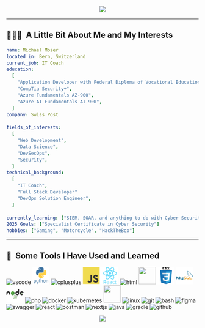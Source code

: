 <p align="center">
  <img src="https://capsule-render.vercel.app/api?type=waving&color=gradient&text=Hello!&height=100&section=header"/>
</p>

---

<h2> 👨🏻‍💻 &nbsp;A Little Bit About Me and My Interests</h2>

```yaml
name: Michael Moser
located_in: Bern, Switzerland
current_job: IT Coach
education:
  [
    "Application Developer with Federal Diploma of Vocational Education and Training",
    "CompTia Security+",
    "Azure Fundamentals AZ-900",
    "Azure AI Fundamentals AI-900",
  ]
company: Swiss Post

fields_of_interests:
  [
    "Web Development",
    "Data Science",
    "DevSecOps",
    "Security",
  ]
technical_background:
  [
    "IT Coach",
    "Full Stack Developer"
    "DevOps Solution Engineer",
  ]
  
currently_learning: ["SIEM, SOAR, and anything to do with Cyber Security"]
2025 Goals: ["Specialist Certificate in Cyber Security"]
hobbies: ["Gaming", "Motorcycle", "HackTheBox"]
```
  
---  
  
<h2> 🚀 &nbsp;Some Tools I Have Used and Learned</h2>
<p align="left">
<img src="https://cdn.jsdelivr.net/gh/devicons/devicon/icons/vscode/vscode-original.svg" alt="vscode" width="45" height="45"/>
<img src="https://raw.githubusercontent.com/devicons/devicon/master/icons/python/python-original-wordmark.svg" alt="python" width="45" height="45"/>
<img src="https://cdn.jsdelivr.net/gh/devicons/devicon/icons/cplusplus/cplusplus-original.svg" alt="cplusplus" width="45" height="45"/>
<img src="https://raw.githubusercontent.com/devicons/devicon/master/icons/javascript/javascript-original.svg" alt="javascript" width="45" height="45" />
<img src="https://raw.githubusercontent.com/devicons/devicon/master/icons/react/react-original-wordmark.svg" alt="react" width="45" height="45" />
<img src="https://cdn.jsdelivr.net/gh/devicons/devicon/icons/html5/html5-original.svg" alt="html" width="45" height="45"/>
<img src="https://cdn.jsdelivr.net/gh/devicons/devicon@latest/icons/bootstrap/bootstrap-original-wordmark.svg" width="45" height="45" />
<img src="https://raw.githubusercontent.com/devicons/devicon/master/icons/css3/css3-original-wordmark.svg" alt="css3" width="45" height="45" />
<img src="https://raw.githubusercontent.com/devicons/devicon/master/icons/mysql/mysql-original-wordmark.svg" alt="mysql" width="45" height="45" />
<img src="https://raw.githubusercontent.com/devicons/devicon/master/icons/nodejs/nodejs-original-wordmark.svg" alt="nodejs" width="45" height="45" />
<img src="https://cdn.jsdelivr.net/gh/devicons/devicon/icons/php/php-original.svg" alt="php" width="45" height="45"/>
<img src="https://cdn.jsdelivr.net/gh/devicons/devicon/icons/docker/docker-original.svg" alt="docker" width="45" height="45"/>
<img src="https://cdn.jsdelivr.net/gh/devicons/devicon/icons/kubernetes/kubernetes-plain.svg" alt="kubernetes" width="45" height="45"/>
<img src="https://cdn.jsdelivr.net/gh/devicons/devicon@latest/icons/azure/azure-original.svg" width="45" height="45"/>
<img src="https://cdn.jsdelivr.net/gh/devicons/devicon/icons/linux/linux-original.svg" alt="linux" width="45" height="45"/>       
<img src="https://cdn.jsdelivr.net/gh/devicons/devicon/icons/git/git-original.svg" alt="git" width="45" height="45"/>
<img src="https://cdn.jsdelivr.net/gh/devicons/devicon/icons/bash/bash-original.svg" alt="bash" width="45" height="45"/>
<img src="https://cdn.jsdelivr.net/gh/devicons/devicon/icons/figma/figma-original.svg" alt="figma" width="45" height="45"/>  
<img src="https://cdn.jsdelivr.net/gh/devicons/devicon/icons/swagger/swagger-original.svg" alt="swagger" width="45" height="45"/>   
<img src="https://cdn.jsdelivr.net/gh/devicons/devicon/icons/react/react-original.svg" alt="react" width="45" height="45"/>   
<img src="https://cdn.jsdelivr.net/gh/devicons/devicon/icons/postman/postman-original.svg" alt="postman" width="45" height="45"/>   
<img src="https://cdn.jsdelivr.net/gh/devicons/devicon/icons/nextjs/nextjs-original.svg" alt="nextjs" width="45" height="45"/>   
<img src="https://cdn.jsdelivr.net/gh/devicons/devicon/icons/java/java-original.svg" alt="java" width="45" height="45"/>   
<img src="https://cdn.jsdelivr.net/gh/devicons/devicon/icons/gradle/gradle-original.svg" alt="gradle" width="45" height="45"/>   
<img src="https://cdn.jsdelivr.net/gh/devicons/devicon/icons/github/github-original.svg" alt="github" width="45" height="45"/>   
</p>

<p align="center">
  <img src="https://capsule-render.vercel.app/api?type=waving&color=gradient&height=100&section=footer"/>
</p>
